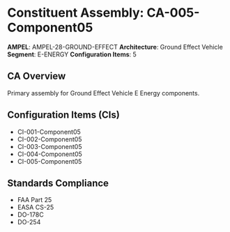 # Constituent Assembly: CA-005-Component05

**AMPEL**: AMPEL-28-GROUND-EFFECT
**Architecture**: Ground Effect Vehicle
**Segment**: E-ENERGY
**Configuration Items**: 5

## CA Overview
Primary assembly for Ground Effect Vehicle E Energy components.

## Configuration Items (CIs)
- CI-001-Component05
- CI-002-Component05
- CI-003-Component05
- CI-004-Component05
- CI-005-Component05

## Standards Compliance
- FAA Part 25
- EASA CS-25
- DO-178C
- DO-254
